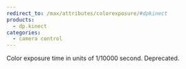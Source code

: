 ```yaml
---
redirect_to: /max/attributes/colorexposure/#dpkinect
products:
  - dp.kinect
categories:
  - camera control
---
```


Color exposure time in units of 1/10000 second. Deprecated.
